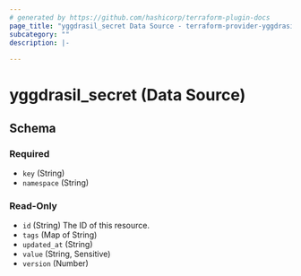 ```yaml
---
# generated by https://github.com/hashicorp/terraform-plugin-docs
page_title: "yggdrasil_secret Data Source - terraform-provider-yggdrasil"
subcategory: ""
description: |-
  
---
```


# yggdrasil_secret (Data Source)





<!-- schema generated by tfplugindocs -->
## Schema

### Required

- `key` (String)
- `namespace` (String)

### Read-Only

- `id` (String) The ID of this resource.
- `tags` (Map of String)
- `updated_at` (String)
- `value` (String, Sensitive)
- `version` (Number)

